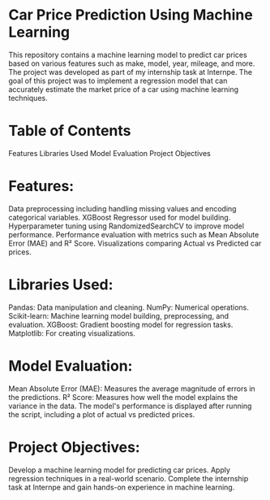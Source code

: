 

# Car Price Prediction Using Machine Learning
This repository contains a machine learning model to predict car prices based on various features such as make, model, year, mileage, and more. The project was developed as part of my internship task at Internpe. The goal of this project was to implement a regression model that can accurately estimate the market price of a car using machine learning techniques.

# Table of Contents
Features
Libraries Used
Model Evaluation
Project Objectives
# Features:
Data preprocessing including handling missing values and encoding categorical variables.
XGBoost Regressor used for model building.
Hyperparameter tuning using RandomizedSearchCV to improve model performance.
Performance evaluation with metrics such as Mean Absolute Error (MAE) and R² Score.
Visualizations comparing Actual vs Predicted car prices.
# Libraries Used:
Pandas: Data manipulation and cleaning.
NumPy: Numerical operations.
Scikit-learn: Machine learning model building, preprocessing, and evaluation.
XGBoost: Gradient boosting model for regression tasks.
Matplotlib: For creating visualizations.
# Model Evaluation:
Mean Absolute Error (MAE): Measures the average magnitude of errors in the predictions.
R² Score: Measures how well the model explains the variance in the data.
The model's performance is displayed after running the script, including a plot of actual vs predicted prices.

# Project Objectives:
Develop a machine learning model for predicting car prices.
Apply regression techniques in a real-world scenario.
Complete the internship task at Internpe and gain hands-on experience in machine learning.
